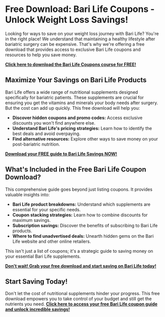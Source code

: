 # Free Download: Bari Life Coupons - Unlock Weight Loss Savings!

Looking for ways to save on your weight loss journey with Bari Life? You're in the right place! We understand that maintaining a healthy lifestyle after bariatric surgery can be expensive. That's why we're offering a free download that provides access to exclusive Bari Life coupons and resources to help you save money.

[**Click here to download the Bari Life Coupons course for FREE!**](https://udemywork.com/bari-life-coupons)

## Maximize Your Savings on Bari Life Products

Bari Life offers a wide range of nutritional supplements designed specifically for bariatric patients. These supplements are crucial for ensuring you get the vitamins and minerals your body needs after surgery. But the cost can add up quickly. This free download will help you:

*   **Discover hidden coupons and promo codes:** Access exclusive discounts you won't find anywhere else.
*   **Understand Bari Life's pricing strategies:** Learn how to identify the best deals and avoid overpaying.
*   **Find alternative resources:** Explore other ways to save money on your post-bariatric nutrition.

[**Download your FREE guide to Bari Life Savings NOW!**](https://udemywork.com/bari-life-coupons)

## What's Included in the Free Bari Life Coupon Download?

This comprehensive guide goes beyond just listing coupons. It provides valuable insights into:

*   **Bari Life product breakdowns:** Understand which supplements are essential for your specific needs.
*   **Coupon stacking strategies:** Learn how to combine discounts for maximum savings.
*   **Subscription savings:** Discover the benefits of subscribing to Bari Life products.
*   **Where to find unadvertised deals:** Unearth hidden gems on the Bari Life website and other online retailers.

This isn't just a list of coupons; it's a strategic guide to saving money on your essential Bari Life supplements.

[**Don't wait! Grab your free download and start saving on Bari Life today!**](https://udemywork.com/bari-life-coupons)

## Start Saving Today!

Don't let the cost of nutritional supplements hinder your progress. This free download empowers you to take control of your budget and still get the nutrients you need. **[Click here to access your free Bari Life coupon guide and unlock incredible savings!](https://udemywork.com/bari-life-coupons)**
